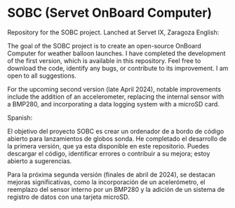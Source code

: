 # SOBC (Servet OnBoard Computer)
Repository for the SOBC project. Lanched at Servet IX, Zaragoza
English:

The goal of the SOBC project is to create an open-source OnBoard Computer for weather balloon launches. I have completed the development of the first version, which is available in this repository. Feel free to download the code, identify any bugs, or contribute to its improvement. I am open to all suggestions.

For the upcoming second version (late April 2024), notable improvements include the addition of an accelerometer, replacing the internal sensor with a BMP280, and incorporating a data logging system with a microSD card.

Spanish:

El objetivo del proyecto SOBC es crear un ordenador de a bordo de código abierto para lanzamientos de globos sonda. He completado el desarrollo de la primera versión, que ya esta disponible en este repositorio. Puedes descargar el código, identificar errores o contribuir a su mejora; estoy abierto a sugerencias.

Para la próxima segunda versión (finales de abril de 2024), se destacan mejoras significativas, como la incorporación de un acelerómetro, el reemplazo del sensor interno por un BMP280 y la adición de un sistema de registro de datos con una tarjeta microSD.
